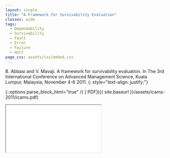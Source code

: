```yaml
---
layout: single
title: "A Framework for Survivability Evaluation"
classes: wide
tags:
  - Dependability
  - Survivability
  - Fault
  - Error
  - Failure
  - Halt
page_css: assets/css/embed.css
---
```

B. Abbasi and V. Mavaji. A framework for survivability evaluation. In The 3rd International Conference on
Advanced Management Science, Kuala Lumpur, Malaysia, November 4-6 2011.
{: style="text-align: justify;"}

{::options parse_block_html="true" /}
[<i class="fas fa-file-pdf" aria-hidden="true"></i> PDF]({{ site.baseurl }}/assets/icams-2011/icams.pdf)

<div class="container">
<iframe class="responsive-iframe" src="{{ site.baseurl }}/assets/icams-2011/icams.pdf"></iframe>
</div>
